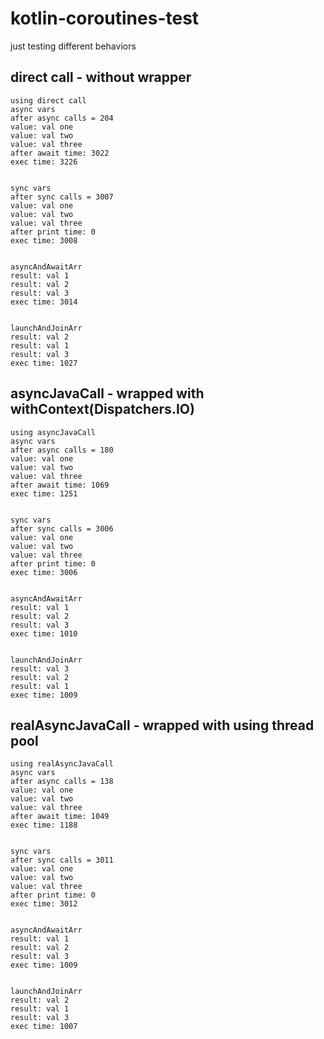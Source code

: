 # kotlin-coroutines-test

just testing different behaviors

## direct call - without wrapper
```
using direct call
async vars
after async calls = 204
value: val one
value: val two
value: val three
after await time: 3022
exec time: 3226


sync vars
after sync calls = 3007
value: val one
value: val two
value: val three
after print time: 0
exec time: 3008


asyncAndAwaitArr
result: val 1
result: val 2
result: val 3
exec time: 3014


launchAndJoinArr
result: val 2
result: val 1
result: val 3
exec time: 1027
```

## asyncJavaCall - wrapped with withContext(Dispatchers.IO)
```$text
using asyncJavaCall
async vars
after async calls = 180
value: val one
value: val two
value: val three
after await time: 1069
exec time: 1251


sync vars
after sync calls = 3006
value: val one
value: val two
value: val three
after print time: 0
exec time: 3006


asyncAndAwaitArr
result: val 1
result: val 2
result: val 3
exec time: 1010


launchAndJoinArr
result: val 3
result: val 2
result: val 1
exec time: 1009
```

## realAsyncJavaCall - wrapped with using thread pool
```$text
using realAsyncJavaCall
async vars
after async calls = 138
value: val one
value: val two
value: val three
after await time: 1049
exec time: 1188


sync vars
after sync calls = 3011
value: val one
value: val two
value: val three
after print time: 0
exec time: 3012


asyncAndAwaitArr
result: val 1
result: val 2
result: val 3
exec time: 1009


launchAndJoinArr
result: val 2
result: val 1
result: val 3
exec time: 1007
```